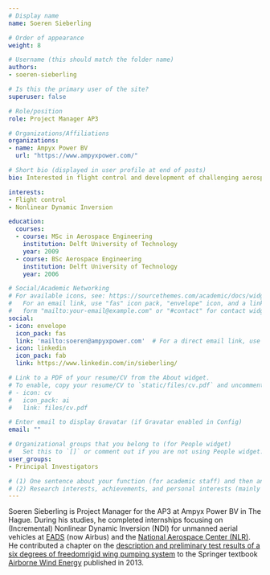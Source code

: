 ```yaml
---
# Display name
name: Soeren Sieberling

# Order of appearance
weight: 8

# Username (this should match the folder name)
authors:
- soeren-sieberling

# Is this the primary user of the site?
superuser: false

# Role/position
role: Project Manager AP3

# Organizations/Affiliations
organizations:
- name: Ampyx Power BV
  url: "https://www.ampyxpower.com/"

# Short bio (displayed in user profile at end of posts)
bio: Interested in flight control and development of challenging aerospace projects.

interests:
- Flight control
- Nonlinear Dynamic Inversion

education:
  courses:
  - course: MSc in Aerospace Engineering
    institution: Delft University of Technology
    year: 2009
  - course: BSc Aerospace Engineering
    institution: Delft University of Technology
    year: 2006

# Social/Academic Networking
# For available icons, see: https://sourcethemes.com/academic/docs/widgets/#icons
#   For an email link, use "fas" icon pack, "envelope" icon, and a link in the
#   form "mailto:your-email@example.com" or "#contact" for contact widget.
social:
- icon: envelope
  icon_pack: fas
  link: 'mailto:soeren@ampyxpower.com'  # For a direct email link, use "mailto:test@example.org".
- icon: linkedin
  icon_pack: fab
  link: https://www.linkedin.com/in/sieberling/

# Link to a PDF of your resume/CV from the About widget.
# To enable, copy your resume/CV to `static/files/cv.pdf` and uncomment the lines below.  
# - icon: cv
#   icon_pack: ai
#   link: files/cv.pdf

# Enter email to display Gravatar (if Gravatar enabled in Config)
email: ""

# Organizational groups that you belong to (for People widget)
#   Set this to `[]` or comment out if you are not using People widget.  
user_groups:
- Principal Investigators

# (1) One sentence about your function (for academic staff) and then another sentence about your role(s) within the training network
# (2) Research interests, achievements, and personal interests (mainly for researchers)
---
```


Soeren Sieberling is Project Manager for the AP3 at Ampyx Power BV in The Hague. During his studies, he completed internships focusing on (Incremental) Nonlinear Dynamic Inversion (NDI) for unmanned aerial vehicles at [EADS](https://en.wikipedia.org/wiki/European_Aeronautic_Defence_and_Space_Company) (now Airbus) and the [National Aerospace Center (NLR)](https://www.nlr.org/). He contributed a chapter on the [description and preliminary test results of a six degrees of freedomrigid wing pumping system](https://doi.org/10.1007/978-3-642-39965-7_26) to the Springer textbook [Airborne Wind Energy](https://doi.org/10.1007/978-3-642-39965-7) published in 2013.
